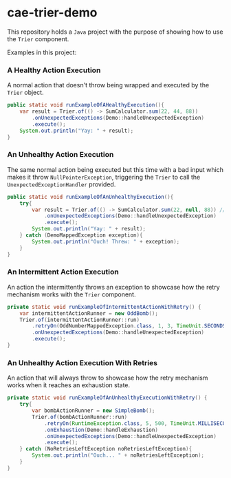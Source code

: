 # cae-trier-demo
This repository holds a ``Java`` project with the purpose of showing how to use the ``Trier`` component.

Examples in this project:

### A Healthy Action Execution
A normal action that doesn't throw being wrapped and executed by the ``Trier`` object.

```java
public static void runExampleOfAHealthyExecution(){
    var result = Trier.of(() -> SumCalculator.sum(22, 44, 88))
        .onUnexpectedExceptions(Demo::handleUnexpectedException)
        .execute();
    System.out.println("Yay: " + result);
}
```

### An Unhealthy Action Execution
The same normal action being executed but this time with a bad input which makes it throw ``NullPointerException``, triggering the ``Trier`` to call the ``UnexpectedExceptionHandler`` provided.

```java
public static void runExampleOfAnUnhealthyExecution(){
    try{
        var result = Trier.of(() -> SumCalculator.sum(22, null, 88)) //bad input
            .onUnexpectedExceptions(Demo::handleUnexpectedException)
            .execute();
        System.out.println("Yay: " + result);
    } catch (DemoMappedException exception){
        System.out.println("Ouch! Threw: " + exception);
    }
}
```

### An Intermittent Action Execution
An action the intermittently throws an exception to showcase how the retry mechanism works with the ``Trier`` component.

```java
private static void runExampleOfIntermittentActionWithRetry() {
    var intermittentActionRunner = new OddBomb();
    Trier.of(intermittentActionRunner::run)
        .retryOn(OddNumberMappedException.class, 1, 3, TimeUnit.SECONDS)
        .onUnexpectedExceptions(Demo::handleUnexpectedException)
        .execute();
}
```

### An Unhealthy Action Execution With Retries
An action that will always throw to showcase how the retry mechanism works when it reaches an exhaustion state.

```java
private static void runExampleOfAnUnhealthyExecutionWithRetry() {
    try{
        var bombActionRunner = new SimpleBomb();
        Trier.of(bombActionRunner::run)
            .retryOn(RuntimeException.class, 5, 500, TimeUnit.MILLISECONDS)
            .onExhaustion(Demo::handleExhaustion)
            .onUnexpectedExceptions(Demo::handleUnexpectedException)
            .execute();
    } catch (NoRetriesLeftException noRetriesLeftException){
        System.out.println("Ouch... " + noRetriesLeftException);
    }
}
```

